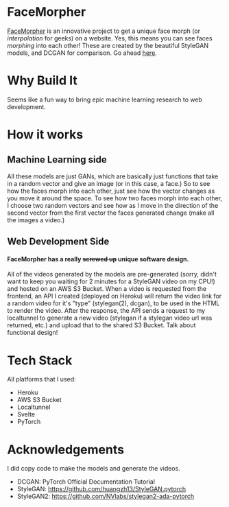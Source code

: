 
# FaceMorpher

  

[FaceMorpher](https://github.com/anish-lakkapragada.github.io/FaceMorpher) is an innovative project to get a unique face morph (or <em> interpolation </em> for geeks) on a website. Yes, this means you can see faces <em> morphing </em> into each other! These are created by the beautiful StyleGAN models, and DCGAN for comparison. Go ahead [here](https://github.com/anish-lakkapragada.github.io/FaceMorpher).

  

# Why Build It

Seems like a fun way to bring epic machine learning research to web development. 

# How it works

## Machine Learning side 

All these models are just GANs, which are basically just functions that take in a random vector and give an image (or in this case, a face.) So to see how the faces morph into each other, just see how the vector changes as you move it around the space. To see how two faces morph into each other, I choose two random vectors and see how as I move in the direction of the second vector from the first vector the faces generated change (make all the images a video.)  

## Web Development Side


#### FaceMorpher has a really ~~screwed up~~ unique software design. 

All of the videos generated by the models are pre-generated (sorry, didn't want to keep you waiting for 2 minutes for a StyleGAN video on my CPU!) and hosted on an AWS S3 Bucket. When a video is requested from the frontend, an API I created (deployed on Heroku) will return the video link for a random video for it's "type" (stylegan(2), dcgan), to be used in the HTML to render the video. After the response, the API sends a request to my localtunnel to generate a new video (stylegan if a stylegan video url was returned, etc.) and upload that to the shared S3 Bucket. Talk about functional design! 

# Tech Stack

All platforms that I used: 

- Heroku 
- AWS S3 Bucket 
- Localtunnel 
- Svelte
- PyTorch 

# Acknowledgements 

I did copy code to make the models and generate the videos. 
- DCGAN: PyTorch Official Documentation Tutorial 
- StyleGAN: https://github.com/huangzh13/StyleGAN.pytorch
- StyleGAN2: https://github.com/NVlabs/stylegan2-ada-pytorch


